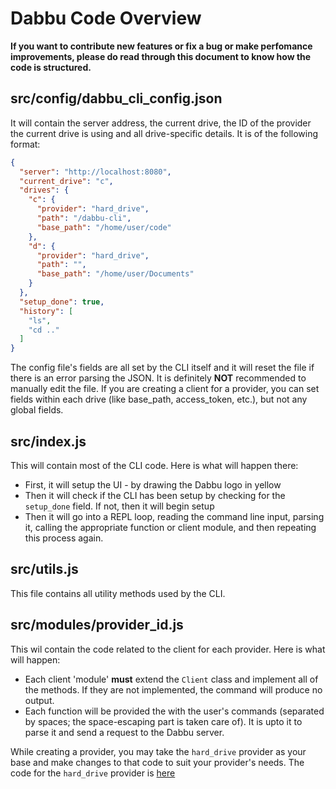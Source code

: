 # Dabbu Code Overview

**If you want to contribute new features or fix a bug or make perfomance improvements, please do read through this document to know how the code is structured.**

## **src/config/dabbu_cli_config.json**

It will contain the server address, the current drive, the ID of the provider the current drive is using and all drive-specific details. It is of the following format:

```JSON
{
  "server": "http://localhost:8080",
  "current_drive": "c",
  "drives": {
    "c": {
      "provider": "hard_drive",
      "path": "/dabbu-cli",
      "base_path": "/home/user/code"
    },
    "d": {
      "provider": "hard_drive",
      "path": "",
      "base_path": "/home/user/Documents"
    }
  },
  "setup_done": true,
  "history": [
    "ls",
    "cd .."
  ]
}
```

The config file's fields are all set by the CLI itself and it will reset the file if there is an error parsing the JSON. It is definitely **NOT** recommended to manually edit the file. If you are creating a client for a provider, you can set fields within each drive (like base_path, access_token, etc.), but not any global fields.

## **src/index.js**

This will contain most of the CLI code. Here is what will happen there:
- First, it will setup the UI - by drawing the Dabbu logo in yellow
- Then it will check if the CLI has been setup by checking for the `setup_done` field. If not, then it will begin setup
- Then it will go into a REPL loop, reading the command line input, parsing it, calling the appropriate function or client module, and then repeating this process again.

## **src/utils.js**

This file contains all utility methods used by the CLI.

## **src/modules/provider_id.js**

This wil contain the code related to the client for each provider. Here is what will happen:
- Each client 'module' **must** extend the `Client` class and implement all of the methods. If they are not implemented, the command will produce no output.
- Each function will be provided the with the user's commands (separated by spaces; the space-escaping part is taken care of). It is upto it to parse it and send a request to the Dabbu server.

While creating a provider, you may take the `hard_drive` provider as your base and make changes to that code to suit your provider's needs. The code for the `hard_drive` provider is [here](../src/modules/hard_drive.js)
